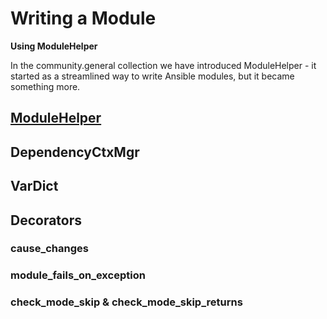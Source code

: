 Writing a Module
================

**Using ModuleHelper**

In the community.general collection we have introduced ModuleHelper - it
started as a streamlined way to write Ansible modules, but it became something
more.

## [ModuleHelper](module-helper.md)

## DependencyCtxMgr

## VarDict

## Decorators

### cause_changes

### module_fails_on_exception

### check_mode_skip & check_mode_skip_returns

